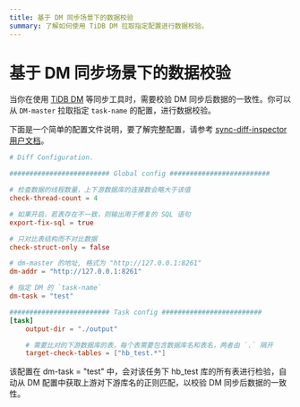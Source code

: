 ```yaml
---
title: 基于 DM 同步场景下的数据校验
summary: 了解如何使用 TiDB DM 拉取指定配置进行数据校验。
---
```


# 基于 DM 同步场景下的数据校验

当你在使用 [TiDB DM](dm/dm-overview.md) 等同步工具时，需要校验 DM 同步后数据的一致性。你可以从 `DM-master` 拉取指定 `task-name` 的配置，进行数据校验。

下面是一个简单的配置文件说明，要了解完整配置，请参考 [sync-diff-inspector 用户文档](/sync-diff-inspector/sync-diff-inspector-overview.md)。

```toml
# Diff Configuration.

######################### Global config #########################

# 检查数据的线程数量，上下游数据库的连接数会略大于该值
check-thread-count = 4

# 如果开启，若表存在不一致，则输出用于修复的 SQL 语句
export-fix-sql = true

# 只对比表结构而不对比数据
check-struct-only = false

# dm-master 的地址, 格式为 "http://127.0.0.1:8261"
dm-addr = "http://127.0.0.1:8261"

# 指定 DM 的 `task-name`
dm-task = "test"

######################### Task config #########################
[task]
    output-dir = "./output"

    # 需要比对的下游数据库的表，每个表需要包含数据库名和表名，两者由 `.` 隔开
    target-check-tables = ["hb_test.*"]
```

该配置在 dm-task = "test" 中，会对该任务下 hb_test 库的所有表进行检验，自动从 DM 配置中获取上游对下游库名的正则匹配，以校验 DM 同步后数据的一致性。
